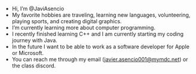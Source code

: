 -  Hi, I’m @JaviAsencio
-  My favorite hobbies are traveling, learning new languages, volunteering, playing sports, and creating digital graphics.
-  I’m currently learning more about computer programming.
-  I recently finished learning C++ and I am currently starting my coding journey with Java.
-  In the future I want to be able to work as a software developer for Apple or Microsoft.
-  You can reach me through my email (javier.asencio001@mymdc.net) or the class discord.

<!---
JaviAsencio/JaviAsencio is a ✨ special ✨ repository because its `README.md` (this file) appears on your GitHub profile.
You can click the Preview link to take a look at your changes.
--->
